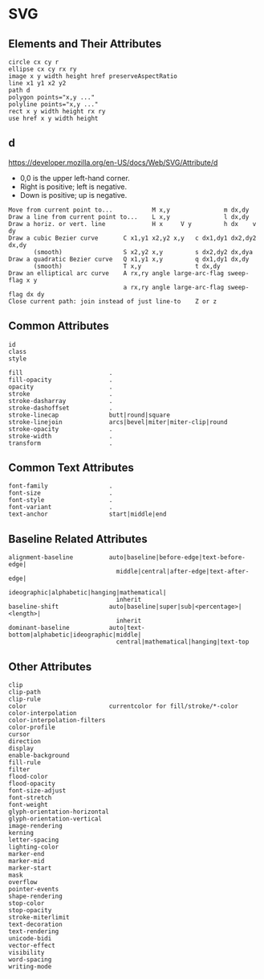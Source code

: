 # SVG

## Elements and Their Attributes

    circle cx cy r
    ellipse cx cy rx ry
    image x y width height href preserveAspectRatio
    line x1 y1 x2 y2
    path d
    polygon points="x,y ..."
    polyline points="x,y ..."
    rect x y width height rx ry
    use href x y width height

## d

https://developer.mozilla.org/en-US/docs/Web/SVG/Attribute/d

-   0,0 is the upper left-hand corner.
-   Right is positive; left is negative.
-   Down is positive; up is negative.

```
Move from current point to...           M x,y               m dx,dy
Draw a line from current point to...    L x,y               l dx,dy
Draw a horiz. or vert. line             H x     V y         h dx    v dy
Draw a cubic Bezier curve       C x1,y1 x2,y2 x,y   c dx1,dy1 dx2,dy2 dx,dy
       (smooth)                 S x2,y2 x,y         s dx2,dy2 dx,dya
Draw a quadratic Bezier curve   Q x1,y1 x,y         q dx1,dy1 dx,dy
       (smooth)                 T x,y               t dx,dy
Draw an elliptical arc curve    A rx,ry angle large-arc-flag sweep-flag x y
                                a rx,ry angle large-arc-flag sweep-flag dx dy
Close current path: join instead of just line-to    Z or z
```

## Common Attributes

    id
    class
    style

    fill                        .
    fill-opacity                .
    opacity                     .
    stroke                      .
    stroke-dasharray            .
    stroke-dashoffset           .
    stroke-linecap              butt|round|square
    stroke-linejoin             arcs|bevel|miter|miter-clip|round
    stroke-opacity              .
    stroke-width                .
    transform                   .

## Common Text Attributes

    font-family                 .
    font-size                   .
    font-style                  .
    font-variant                .
    text-anchor                 start|middle|end

## Baseline Related Attributes

    alignment-baseline          auto|baseline|before-edge|text-before-edge|
                                  middle|central|after-edge|text-after-edge|
                                  ideographic|alphabetic|hanging|mathematical|
                                  inherit
    baseline-shift              auto|baseline|super|sub|<percentage>|<length>|
                                  inherit
    dominant-baseline           auto|text-bottom|alphabetic|ideographic|middle|
                                  central|mathematical|hanging|text-top

## Other Attributes

    clip
    clip-path
    clip-rule
    color                       currentcolor for fill/stroke/*-color
    color-interpolation
    color-interpolation-filters
    color-profile
    cursor
    direction
    display
    enable-background
    fill-rule
    filter
    flood-color
    flood-opacity
    font-size-adjust
    font-stretch
    font-weight
    glyph-orientation-horizontal
    glyph-orientation-vertical
    image-rendering
    kerning
    letter-spacing
    lighting-color
    marker-end
    marker-mid
    marker-start
    mask
    overflow
    pointer-events
    shape-rendering
    stop-color
    stop-opacity
    stroke-miterlimit
    text-decoration
    text-rendering
    unicode-bidi
    vector-effect
    visibility
    word-spacing
    writing-mode

